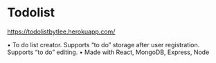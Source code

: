 # Todolist

https://todolistbytlee.herokuapp.com/

•	To do list creator. Supports “to do” storage after user registration. Supports “to do” editing.
•	Made with React, MongoDB, Express, Node
